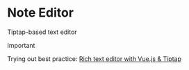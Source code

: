 # Note Editor

Tiptap-based text editor

> [!IMPORTANT]
> Trying out best practice: [Rich text editor with Vue.js & Tiptap](https://github.com/vueditor/rich-text-editor.git)
